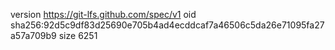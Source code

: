 version https://git-lfs.github.com/spec/v1
oid sha256:92d5c9df83d25690e705b4ad4ecddcaf7a46506c5da26e71095fa27a57a709b9
size 6251
